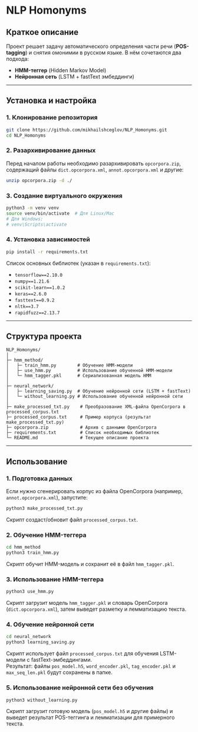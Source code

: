 # NLP Homonyms

## Краткое описание

Проект решает задачу автоматического определения части речи (**POS-tagging**) и снятия омонимии в русском языке. В нём сочетаются два подхода:

- **HMM-теггер** (Hidden Markov Model)
- **Нейронная сеть** (LSTM + fastText эмбеддинги)

---

## Установка и настройка

### 1️. Клонирование репозитория

```bash
git clone https://github.com/mikhailshceglov/NLP_Homonyms.git
cd NLP_Homonyms
```

### 2️. Разархивирование данных

Перед началом работы необходимо разархивировать `opcorpora.zip`, содержащий файлы `dict.opcorpora.xml`, `annot.opcorpora.xml` и другие:

```bash
unzip opcorpora.zip -d ./
```

### 3️. Создание виртуального окружения

```bash
python3 -m venv venv
source venv/bin/activate  # Для Linux/Mac
# Для Windows:
# venv\Scripts\activate
```

### 4️. Установка зависимостей

```bash
pip install -r requirements.txt
```

Список основных библиотек (указан в `requirements.txt`):

- `tensorflow==2.10.0`
- `numpy==1.21.6`
- `scikit-learn==1.0.2`
- `keras==2.6.0`
- `fasttext==0.9.2`
- `nltk==3.7`
- `rapidfuzz==2.13.7`

---

## Структура проекта

```text
NLP_Homonyms/
│
├─ hmm_method/
│   ├─ train_hmm.py        # Обучение HMM-модели
│   ├─ use_hmm.py          # Использование обученной HMM-модели
│   └─ hmm_tagger.pkl      # Сериализованная модель HMM
│
├─ neural_network/
│   ├─ learning_saving.py  # Обучение нейронной сети (LSTM + fastText)
│   └─ without_learning.py # Использование обученной нейронной сети
│
├─ make_processed_txt.py    # Преобразование XML-файла OpenCorpora в processed_corpus.txt
├─ processed_corpus.txt     # Пример корпуса (результат make_processed_txt.py)
├─ opcorpora.zip            # Архив с данными OpenCorpora
├─ requirements.txt         # Список необходимых библиотек
└─ README.md                # Текущее описание проекта
```

---

## Использование

### 1. Подготовка данных

Если нужно сгенерировать корпус из файла OpenCorpora (например, `annot.opcorpora.xml`), запустите:

```bash
python3 make_processed_txt.py
```

Скрипт создаст/обновит файл `processed_corpus.txt`.

### 2. Обучение HMM-теггера

```bash
cd hmm_method
python3 train_hmm.py
```

Скрипт обучит HMM-модель и сохранит её в файл `hmm_tagger.pkl`.

### 3. Использование HMM-теггера

```bash
python3 use_hmm.py
```

Скрипт загрузит модель `hmm_tagger.pkl` и словарь OpenCorpora (`dict.opcorpora.xml`), затем выведет разметку и лемматизацию текста.

### 4. Обучение нейронной сети

```bash
cd neural_network
python3 learning_saving.py
```

Скрипт использует файл `processed_corpus.txt` для обучения LSTM-модели с fastText-эмбеддингами.\
Результат: файлы `pos_model.h5`, `word_encoder.pkl`, `tag_encoder.pkl` и `max_seq_len.pkl` будут сохранены в папке.

### 5. Использование нейронной сети без обучения

```bash
python3 without_learning.py
```

Скрипт загрузит готовую модель (`pos_model.h5` и другие файлы) и выведет результат POS-теггинга и лемматизации для примерного текста.

